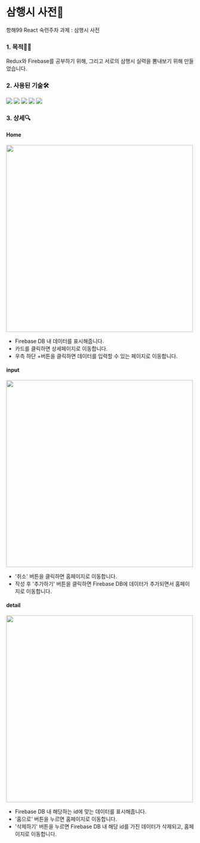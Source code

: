 # 삼행시 사전📖

항해99 React 숙련주차 과제 : 삼행시 사전 <br>

### 1. 목적💁‍♀️
Redux와 Firebase를 공부하기 위해, 그리고 서로의 삼행시 실력을 뽐내보기 위해 만들었습니다.

### 2. 사용된 기술🛠

<img src="https://img.shields.io/badge/React-61DAFB?style=for-the-badge&logo=React&logoColor=black"> <img src="https://img.shields.io/badge/Redux-764ABC?style=for-the-badge&logo=Redux&logoColor=black"> <img src="https://img.shields.io/badge/Firebase-FFCA28?style=for-the-badge&logo=Firebase&logoColor=black"> <img src="https://img.shields.io/badge/styled-component-DB7093?style=for-the-badge&logo=styled-component&logoColor=white"> <img src="https://img.shields.io/badge/React Router-CA4245?style=for-the-badge&logo=React Router&logoColor=white">

### 3. 상세🔍 <br>
#### Home
<img src="https://user-images.githubusercontent.com/97326130/171768211-010f1dc5-3446-4c16-9a6e-ff7e2b67bee0.png" width="500">

- Firebase DB 내 데이터를 표시해줍니다.
- 카드를 클릭하면 상세페이지로 이동합니다.
- 우측 하단 +버튼을 클릭하면 데이터를 입력할 수 있는 페이지로 이동합니다.

#### input <br>

<img src ="https://user-images.githubusercontent.com/97326130/171769574-d22ca7f6-4732-4300-b7a4-e69652f3fb69.png" width="500">

- '취소' 버튼을 클릭하면 홈페이지로 이동합니다.
- 작성 후 '추가하기' 버튼을 클릭하면 Firebase DB에 데이터가 추가되면서 홈페이지로 이동합니다.

#### detail <br>

<img src="https://user-images.githubusercontent.com/97326130/171770020-a885689c-085b-4423-aaf5-4e627c9123ac.png" width="500">

- Firebase DB 내 해당하는 id에 맞는 데이터를 표시해줍니다.
- '홈으로' 버튼을 누르면 홈페이지로 이동합니다.
- '삭제하기' 버튼을 누르면 Firebase DB 내 해당 id를 가진 데이터가 삭제되고, 홈페이지로 이동합니다.

